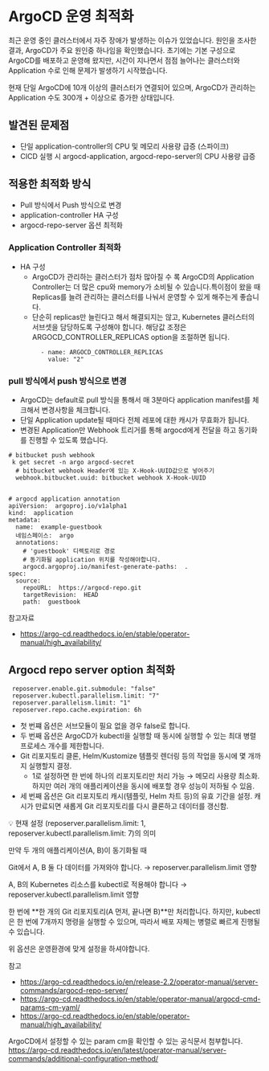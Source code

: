 # ArgoCD 운영 최적화


최근 운영 중인 클러스터에서 자주 장애가 발생하는 이슈가 있었습니다. 원인을 조사한 결과, ArgoCD가 주요 원인중 하나임을 확인했습니다. 초기에는 기본 구성으로 ArgoCD를 배포하고 운영해 왔지만, 시간이 지나면서 점점 늘어나는 클러스터와 Application 수로 인해 문제가 발생하기 시작했습니다.

현재 단일 ArgoCD에 10개 이상의 클러스터가 연결되어 있으며, ArgoCD가 관리하는 Application 수도 300개 + 이상으로 증가한 상태입니다.


## 발견된 문제점
- 단일 application-controller의 CPU 및 메모리 사용량 급증 (스파이크)
- CICD 실행 시 argocd-application, argocd-repo-server의 CPU 사용량 급증

## 적용한 최적화 방식
- Pull 방식에서 Push 방식으로 변경
- application-controller HA 구성
- argocd-repo-server 옵션 최적화




### Application Controller 최적화 
- HA 구성
  - ArgoCD가 관리하는 클러스터가 점차 많아질 수 록 ArgoCD의 Application Controller는 더 많은 cpu와 memory가 소비될 수 있습니다.특이점이 왔을 때 Replicas를 늘려 관리하는 클러스터를 나눠서 운영할 수 있게 해주는게 좋습니다.
  - 단순히 replicas만 늘린다고 해서 해결되지는 않고,  Kubernetes 클러스터의 서브셋을 담당하도록 구성해야 합니다. 해당값 조정은 ARGOCD_CONTROLLER_REPLICAS option을 조절하면 됩니다. 
```shell
         - name: ARGOCD_CONTROLLER_REPLICAS
           value: "2"
```



### pull 방식에서 push 방식으로 변경 
- ArgoCD는 default로 pull 방식을 통해서 매 3분마다 application manifest를 체크해서 변경사항을 체크합니다. 
- 단일 Application update될 때마다 전체 레포에 대한 캐시가 무효화가 됩니다. 
- 변경된 Application만 Webhook 트리거를 통해 argocd에게 전달을 하고 동기화를 진행할 수 있도록 했습니다. 
```shell
# bitbucket push webhook
 k get secret -n argo argocd-secret 
  # bitbucket webhook Header에 있는 X-Hook-UUID값으로 넣어주기 
  webhook.bitbucket.uuid: bitbucket webhook X-Hook-UUID 
  

# argocd application annotation
apiVersion:  argoproj.io/v1alpha1 
kind:  application
metadata: 
  name:  example-guestbook 
  네임스페이스:  argo
  annotations: 
    # 'guestbook' 디렉토리로 경로
    # 동기화될 application 위치를 작성해야합니다. 
    argocd.argoproj.io/manifest-generate-paths:  . 
spec: 
  source: 
    repoURL:  https://argocd-repo.git 
    targetRevision:  HEAD 
    path:  guestbook 
```
참고자료
- https://argo-cd.readthedocs.io/en/stable/operator-manual/high_availability/


## Argocd repo server option 최적화
```shell
 reposerver.enable.git.submodule: "false"
 reposerver.kubectl.parallelism.limit: "7"
 reposerver.parallelism.limit: "1" 
 reposerver.repo.cache.expiration: 6h
```
- 첫 번쨰 옵션은 서브모듈이 필요 없을 경우 false로 합니다. 
- 두 번째 옵션은 ArgoCD가 kubectl을 실행할 때 동시에 실행할 수 있는 최대 병렬 프로세스 개수를 제한합니다.
- Git 리포지토리 클론, Helm/Kustomize 템플릿 렌더링 등의 작업을 동시에 몇 개까지 실행할지 결정.
  - 1로 설정하면 한 번에 하나의 리포지토리만 처리 가능 → 메모리 사용량 최소화. 하지만 여러 개의 애플리케이션을 동시에 배포할 경우 성능이 저하될 수 있음.
- 세 번째 옵션은 Git 리포지토리 캐시(템플릿, Helm 차트 등)의 유효 기간을 설정. 캐시가 만료되면 새롭게 Git 리포지토리를 다시 클론하고 데이터를 갱신함.

💡 현재 설정 (reposerver.parallelism.limit: 1, reposerver.kubectl.parallelism.limit: 7)의 의미

만약 두 개의 애플리케이션(A, B)이 동기화될 때

Git에서 A, B 둘 다 데이터를 가져와야 합니다. → reposerver.parallelism.limit 영향

A, B의 Kubernetes 리소스를 kubectl로 적용해야 합니다 → reposerver.kubectl.parallelism.limit 영향

한 번에 **한 개의 Git 리포지토리(A 먼저, 끝나면 B)**만 처리합니다. 하지만, kubectl은 한 번에 7개까지 명령을 실행할 수 있으며, 따라서 배포 자체는 병렬로 빠르게 진행될 수 있습니다.


위 옵션은 운영환경에 맞게 설정을 하셔야합니다.

참고
- https://argo-cd.readthedocs.io/en/release-2.2/operator-manual/server-commands/argocd-repo-server/
- https://argo-cd.readthedocs.io/en/stable/operator-manual/argocd-cmd-params-cm-yaml/
- https://argo-cd.readthedocs.io/en/stable/operator-manual/high_availability/


ArgoCD에서 설정할 수 있는 param cm을 확인할 수 있는 공식문서 첨부합니다.
https://argo-cd.readthedocs.io/en/latest/operator-manual/server-commands/additional-configuration-method/